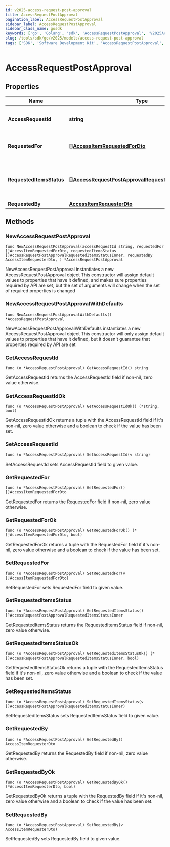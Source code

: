 ```yaml
---
id: v2025-access-request-post-approval
title: AccessRequestPostApproval
pagination_label: AccessRequestPostApproval
sidebar_label: AccessRequestPostApproval
sidebar_class_name: gosdk
keywords: ['go', 'Golang', 'sdk', 'AccessRequestPostApproval', 'V2025AccessRequestPostApproval'] 
slug: /tools/sdk/go/v2025/models/access-request-post-approval
tags: ['SDK', 'Software Development Kit', 'AccessRequestPostApproval', 'V2025AccessRequestPostApproval']
---
```


# AccessRequestPostApproval

## Properties

Name | Type | Description | Notes
------------ | ------------- | ------------- | -------------
**AccessRequestId** | **string** | The unique ID of the access request. | 
**RequestedFor** | [**[]AccessItemRequestedForDto**](access-item-requested-for-dto) | Identities access was requested for. | 
**RequestedItemsStatus** | [**[]AccessRequestPostApprovalRequestedItemsStatusInner**](access-request-post-approval-requested-items-status-inner) | Details on the outcome of each access item. | 
**RequestedBy** | [**AccessItemRequesterDto**](access-item-requester-dto) |  | 

## Methods

### NewAccessRequestPostApproval

`func NewAccessRequestPostApproval(accessRequestId string, requestedFor []AccessItemRequestedForDto, requestedItemsStatus []AccessRequestPostApprovalRequestedItemsStatusInner, requestedBy AccessItemRequesterDto, ) *AccessRequestPostApproval`

NewAccessRequestPostApproval instantiates a new AccessRequestPostApproval object
This constructor will assign default values to properties that have it defined,
and makes sure properties required by API are set, but the set of arguments
will change when the set of required properties is changed

### NewAccessRequestPostApprovalWithDefaults

`func NewAccessRequestPostApprovalWithDefaults() *AccessRequestPostApproval`

NewAccessRequestPostApprovalWithDefaults instantiates a new AccessRequestPostApproval object
This constructor will only assign default values to properties that have it defined,
but it doesn't guarantee that properties required by API are set

### GetAccessRequestId

`func (o *AccessRequestPostApproval) GetAccessRequestId() string`

GetAccessRequestId returns the AccessRequestId field if non-nil, zero value otherwise.

### GetAccessRequestIdOk

`func (o *AccessRequestPostApproval) GetAccessRequestIdOk() (*string, bool)`

GetAccessRequestIdOk returns a tuple with the AccessRequestId field if it's non-nil, zero value otherwise
and a boolean to check if the value has been set.

### SetAccessRequestId

`func (o *AccessRequestPostApproval) SetAccessRequestId(v string)`

SetAccessRequestId sets AccessRequestId field to given value.


### GetRequestedFor

`func (o *AccessRequestPostApproval) GetRequestedFor() []AccessItemRequestedForDto`

GetRequestedFor returns the RequestedFor field if non-nil, zero value otherwise.

### GetRequestedForOk

`func (o *AccessRequestPostApproval) GetRequestedForOk() (*[]AccessItemRequestedForDto, bool)`

GetRequestedForOk returns a tuple with the RequestedFor field if it's non-nil, zero value otherwise
and a boolean to check if the value has been set.

### SetRequestedFor

`func (o *AccessRequestPostApproval) SetRequestedFor(v []AccessItemRequestedForDto)`

SetRequestedFor sets RequestedFor field to given value.


### GetRequestedItemsStatus

`func (o *AccessRequestPostApproval) GetRequestedItemsStatus() []AccessRequestPostApprovalRequestedItemsStatusInner`

GetRequestedItemsStatus returns the RequestedItemsStatus field if non-nil, zero value otherwise.

### GetRequestedItemsStatusOk

`func (o *AccessRequestPostApproval) GetRequestedItemsStatusOk() (*[]AccessRequestPostApprovalRequestedItemsStatusInner, bool)`

GetRequestedItemsStatusOk returns a tuple with the RequestedItemsStatus field if it's non-nil, zero value otherwise
and a boolean to check if the value has been set.

### SetRequestedItemsStatus

`func (o *AccessRequestPostApproval) SetRequestedItemsStatus(v []AccessRequestPostApprovalRequestedItemsStatusInner)`

SetRequestedItemsStatus sets RequestedItemsStatus field to given value.


### GetRequestedBy

`func (o *AccessRequestPostApproval) GetRequestedBy() AccessItemRequesterDto`

GetRequestedBy returns the RequestedBy field if non-nil, zero value otherwise.

### GetRequestedByOk

`func (o *AccessRequestPostApproval) GetRequestedByOk() (*AccessItemRequesterDto, bool)`

GetRequestedByOk returns a tuple with the RequestedBy field if it's non-nil, zero value otherwise
and a boolean to check if the value has been set.

### SetRequestedBy

`func (o *AccessRequestPostApproval) SetRequestedBy(v AccessItemRequesterDto)`

SetRequestedBy sets RequestedBy field to given value.



